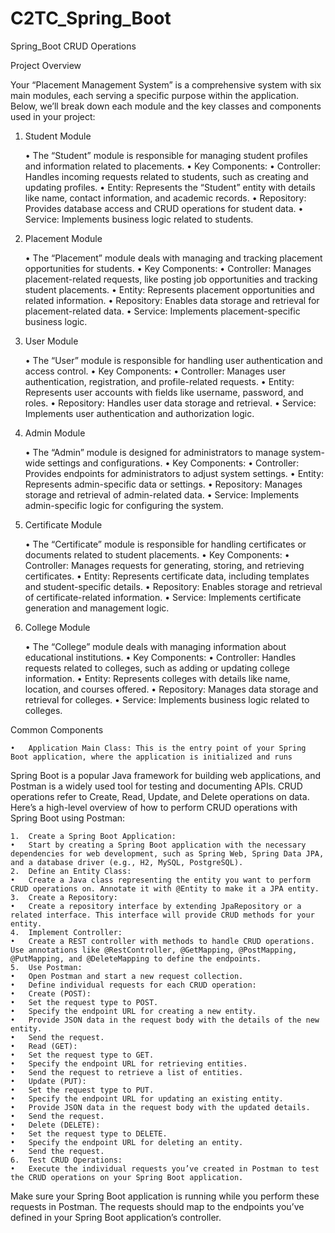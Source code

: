 # C2TC_Spring_Boot
Spring_Boot CRUD Operations

Project Overview

Your “Placement Management System” is a comprehensive system with six main modules, each serving a specific purpose within the application. Below, we’ll break down each module and the key classes and components used in your project:

1. Student Module

	•	The “Student” module is responsible for managing student profiles and information related to placements.
	•	Key Components:
	•	Controller: Handles incoming requests related to students, such as creating and updating profiles.
	•	Entity: Represents the “Student” entity with details like name, contact information, and academic records.
	•	Repository: Provides database access and CRUD operations for student data.
	•	Service: Implements business logic related to students.

2. Placement Module

	•	The “Placement” module deals with managing and tracking placement opportunities for students.
	•	Key Components:
	•	Controller: Manages placement-related requests, like posting job opportunities and tracking student placements.
	•	Entity: Represents placement opportunities and related information.
	•	Repository: Enables data storage and retrieval for placement-related data.
	•	Service: Implements placement-specific business logic.

3. User Module

	•	The “User” module is responsible for handling user authentication and access control.
	•	Key Components:
	•	Controller: Manages user authentication, registration, and profile-related requests.
	•	Entity: Represents user accounts with fields like username, password, and roles.
	•	Repository: Handles user data storage and retrieval.
	•	Service: Implements user authentication and authorization logic.

4. Admin Module

	•	The “Admin” module is designed for administrators to manage system-wide settings and configurations.
	•	Key Components:
	•	Controller: Provides endpoints for administrators to adjust system settings.
	•	Entity: Represents admin-specific data or settings.
	•	Repository: Manages storage and retrieval of admin-related data.
	•	Service: Implements admin-specific logic for configuring the system.

5. Certificate Module

	•	The “Certificate” module is responsible for handling certificates or documents related to student placements.
	•	Key Components:
	•	Controller: Manages requests for generating, storing, and retrieving certificates.
	•	Entity: Represents certificate data, including templates and student-specific details.
	•	Repository: Enables storage and retrieval of certificate-related information.
	•	Service: Implements certificate generation and management logic.

6. College Module

	•	The “College” module deals with managing information about educational institutions.
	•	Key Components:
	•	Controller: Handles requests related to colleges, such as adding or updating college information.
	•	Entity: Represents colleges with details like name, location, and courses offered.
	•	Repository: Manages data storage and retrieval for colleges.
	•	Service: Implements business logic related to colleges.

Common Components

	•	Application Main Class: This is the entry point of your Spring Boot application, where the application is initialized and runs

 Spring Boot is a popular Java framework for building web applications, and Postman is a widely used tool for testing and documenting APIs. CRUD operations refer to Create, Read, Update, and Delete operations on data. Here’s a high-level overview of how to perform CRUD operations with Spring Boot using Postman:

	1.	Create a Spring Boot Application:
	•	Start by creating a Spring Boot application with the necessary dependencies for web development, such as Spring Web, Spring Data JPA, and a database driver (e.g., H2, MySQL, PostgreSQL).
	2.	Define an Entity Class:
	•	Create a Java class representing the entity you want to perform CRUD operations on. Annotate it with @Entity to make it a JPA entity.
	3.	Create a Repository:
	•	Create a repository interface by extending JpaRepository or a related interface. This interface will provide CRUD methods for your entity.
	4.	Implement Controller:
	•	Create a REST controller with methods to handle CRUD operations. Use annotations like @RestController, @GetMapping, @PostMapping, @PutMapping, and @DeleteMapping to define the endpoints.
	5.	Use Postman:
	•	Open Postman and start a new request collection.
	•	Define individual requests for each CRUD operation:
	•	Create (POST):
	•	Set the request type to POST.
	•	Specify the endpoint URL for creating a new entity.
	•	Provide JSON data in the request body with the details of the new entity.
	•	Send the request.
	•	Read (GET):
	•	Set the request type to GET.
	•	Specify the endpoint URL for retrieving entities.
	•	Send the request to retrieve a list of entities.
	•	Update (PUT):
	•	Set the request type to PUT.
	•	Specify the endpoint URL for updating an existing entity.
	•	Provide JSON data in the request body with the updated details.
	•	Send the request.
	•	Delete (DELETE):
	•	Set the request type to DELETE.
	•	Specify the endpoint URL for deleting an entity.
	•	Send the request.
	6.	Test CRUD Operations:
	•	Execute the individual requests you’ve created in Postman to test the CRUD operations on your Spring Boot application.

Make sure your Spring Boot application is running while you perform these requests in Postman. The requests should map to the endpoints you’ve defined in your Spring Boot application’s controller.
